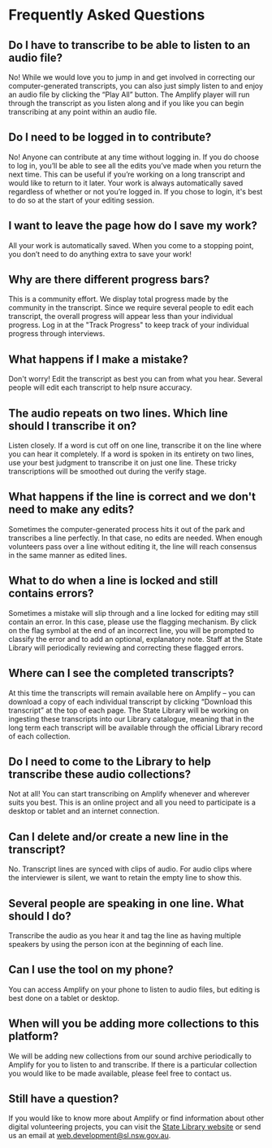 # Frequently Asked Questions

## Do I have to transcribe to be able to listen to an audio file?

No! While we would love you to jump in and get involved in correcting our computer-generated transcripts, you can also just simply listen to and enjoy an audio file by clicking the “Play All” button. The Amplify player will run through the transcript as you listen along and if you like you can begin transcribing at any point within an audio file. 

## Do I need to be logged in to contribute?

No! Anyone can contribute at any time without logging in. If you do choose to log in, you’ll be able to see all the edits you’ve made when you return the next time. This can be useful if you’re working on a long transcript and would like to return to it later. Your work is always automatically saved regardless of whether or not you’re logged in. If you chose to login, it's best to do so at the start of your editing session.

## I want to leave the page how do I save my work?

All your work is automatically saved. When you come to a stopping point, you don’t need to do anything extra to save your work!

## Why are there different progress bars?

This is a community effort. We display total progress made by the community in the transcript. Since we require several people to edit each transcript, the overall progress will appear less than your individual progress. Log in at the "Track Progress" to keep track of your individual progress through interviews.

## What happens if I make a mistake?

Don't worry! Edit the transcript as best you can from what you hear. Several people will edit each transcript to help nsure accuracy.

## The audio repeats on two lines. Which line should I transcribe it on?

Listen closely. If a word is cut off on one line, transcribe it on the line where you can hear it completely. If a word is spoken in its entirety on two lines, use your best judgment to transcribe it on just one line. These tricky transcriptions will be smoothed out during the verify stage.

## What happens if the line is correct and we don't need to make any edits?

Sometimes the computer-generated process hits it out of the park and transcribes a line perfectly. In that case, no edits are needed. When enough volunteers pass over a line without editing it, the line will reach consensus in the same manner as edited lines.

## What to do when a line is locked and still contains errors? 

Sometimes a mistake will slip through and a line locked for editing may still contain an error. In this case, please use the flagging mechanism. By click on the flag symbol at the end of an incorrect line, you will be prompted to classify the error and to add an optional, explanatory note. Staff at the State Library will periodically reviewing and correcting these flagged errors.

## Where can I see the completed transcripts?

At this time the transcripts will remain available here on Amplify – you can download a copy of each individual transcript by clicking “Download this transcript” at the top of each page. The State Library will be working on ingesting these transcripts into our Library catalogue, meaning that in the long term each transcript will be available through the official Library record of each collection. 

## Do I need to come to the Library to help transcribe these audio collections?

Not at all! You can start transcribing on Amplify whenever and wherever suits you best. This is an online project and all you need to participate is a desktop or tablet and an internet connection.

## Can I delete and/or create a new line in the transcript?

No. Transcript lines are synced with clips of audio. For audio clips where the interviewer is silent, we want to retain the empty line to show this.

## Several people are speaking in one line. What should I do?

Transcribe the audio as you hear it and tag the line as having multiple speakers by using the person icon at the beginning of each line.

## Can I use the tool on my phone?

You can access Amplify on your phone to listen to audio files, but editing is best done on a tablet or desktop.

## When will you be adding more collections to this platform?

We will be adding new collections from our sound archive periodically to Amplify for you to listen to and transcribe. If there is a particular collection you would like to be made available, please feel free to contact us.

## Still have a question?

If you would like to know more about Amplify or find information about other digital volunteering projects, you can visit the [State Library website](http://www.sl.nsw.gov.au) or send us an email at [web.development@sl.nsw.gov.au](mailto:web.development@sl.nsw.gov.au).
